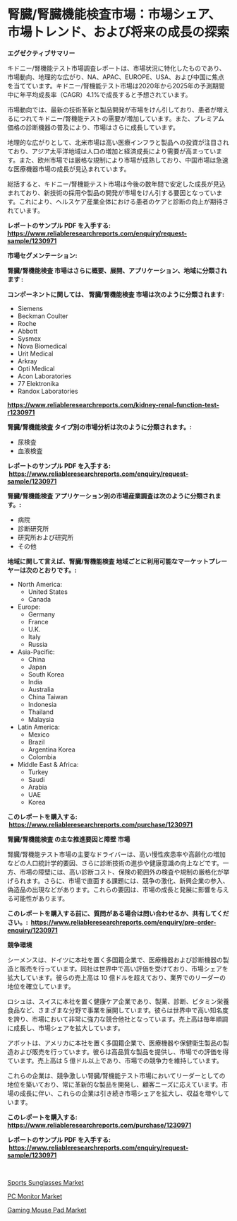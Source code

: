 <p><h1>腎臓/腎臓機能検査市場：市場シェア、市場トレンド、および将来の成長の探索</h1></p><p><strong>エグゼクティブサマリー</strong></p>
<p><p>キドニー/腎機能テスト市場調査レポートは、市場状況に特化したものであり、市場動向、地理的な広がり、NA、APAC、EUROPE、USA、および中国に焦点を当てています。キドニー/腎機能テスト市場は2020年から2025年の予測期間中に年平均成長率（CAGR）4.1%で成長すると予想されています。</p><p>市場動向では、最新の技術革新と製品開発が市場をけん引しており、患者が増えるにつれてキドニー/腎機能テストの需要が増加しています。また、プレミアム価格の診断機器の普及により、市場はさらに成長しています。</p><p>地理的な広がりとして、北米市場は高い医療インフラと製品への投資が注目されており、アジア太平洋地域は人口の増加と経済成長により需要が高まっています。また、欧州市場では厳格な規制により市場が成熟しており、中国市場は急速な医療機器市場の成長が見込まれています。</p><p>総括すると、キドニー/腎機能テスト市場は今後の数年間で安定した成長が見込まれており、新技術の採用や製品の開発が市場をけん引する要因となっています。これにより、ヘルスケア産業全体における患者のケアと診断の向上が期待されています。</p></p>
<p><strong>レポートのサンプル PDF を入手する: <a href="https://www.reliableresearchreports.com/enquiry/request-sample/1230971">https://www.reliableresearchreports.com/enquiry/request-sample/1230971</a></strong></p>
<p><strong>市場セグメンテーション:</strong></p>
<p><strong> 腎臓/腎機能検査 市場はさらに概要、展開、アプリケーション、地域に分類されます :</strong></p>
<p><strong>コンポーネントに関しては、 腎臓/腎機能検査 市場は次のように分類されます: &nbsp;</strong></p>
<p><ul><li>Siemens</li><li>Beckman Coulter</li><li>Roche</li><li>Abbott</li><li>Sysmex</li><li>Nova Biomedical</li><li>Urit Medical</li><li>Arkray</li><li>Opti Medical</li><li>Acon Laboratories</li><li>77 Elektronika</li><li>Randox Laboratories</li></ul></p>
<p><strong><a href="https://www.reliableresearchreports.com/kidney-renal-function-test-r1230971">https://www.reliableresearchreports.com/kidney-renal-function-test-r1230971</a></strong></p>
<p><strong> 腎臓/腎機能検査 タイプ別の市場分析は次のように分類されます。:</strong></p>
<p><ul><li>尿検査</li><li>血液検査</li></ul></p>
<p><strong>レポートのサンプル PDF を入手する: &nbsp;<a href="https://www.reliableresearchreports.com/enquiry/request-sample/1230971">https://www.reliableresearchreports.com/enquiry/request-sample/1230971</a></strong></p>
<p><strong> 腎臓/腎機能検査 アプリケーション別の市場産業調査は次のように分類されます。:</strong></p>
<p><ul><li>病院</li><li>診断研究所</li><li>研究所および研究所</li><li>その他</li></ul></p>
<p><strong>地域に関して言えば、腎臓/腎機能検査 地域ごとに利用可能なマーケットプレーヤーは次のとおりです。:</strong></p>
<p><ul>
    <li>
        North America:
        <ul>
            <li>United States</li>
            <li>Canada</li>
        </ul>
    </li>
    <li>
        Europe:
        <ul>
            <li>Germany</li>
            <li>France</li>
            <li>U.K.</li>
            <li>Italy</li>
            <li>Russia</li>
        </ul>
    </li>
    <li>
        Asia-Pacific:
        <ul>
            <li>China</li>
            <li>Japan</li>
            <li>South Korea</li>
            <li>India</li>
            <li>Australia</li>
            <li>China Taiwan</li>
            <li>Indonesia</li>
            <li>Thailand</li>
            <li>Malaysia</li>
        </ul>
    </li>
    <li>
        Latin America:
        <ul>
            <li>Mexico</li>
            <li>Brazil</li>
            <li>Argentina Korea</li>
            <li>Colombia</li>
        </ul>
    </li>
    <li>
        Middle East & Africa:
        <ul>
            <li>Turkey</li>
            <li>Saudi</li>
            <li>Arabia</li>
            <li>UAE</li>
            <li>Korea</li>
        </ul>
    </li>
    </ul></p>
<p><strong>このレポートを購入する: &nbsp;<a href="https://www.reliableresearchreports.com/purchase/1230971">https://www.reliableresearchreports.com/purchase/1230971</a></strong></p>
<p><strong>腎臓/腎機能検査 の主な推進要因と障壁 市場</strong></p>
<p><p>腎臓/腎機能テスト市場の主要なドライバーは、高い慢性疾患率や高齢化の増加などの人口統計学的要因、さらに診断技術の進歩や健康意識の向上などです。一方、市場の障壁には、高い診断コスト、保険の範囲外の検査や規制の厳格化が挙げられます。さらに、市場で直面する課題には、競争の激化、新興企業の参入、偽造品の出現などがあります。これらの要因は、市場の成長と発展に影響を与える可能性があります。</p></p>
<p><strong>このレポートを購入する前に、質問がある場合は問い合わせるか、共有してください。:&nbsp; <a href="https://www.reliableresearchreports.com/enquiry/pre-order-enquiry/1230971">https://www.reliableresearchreports.com/enquiry/pre-order-enquiry/1230971</a></strong></p>
<p><strong>競争環境</strong></p>
<p><p>シーメンスは、ドイツに本社を置く多国籍企業で、医療機器および診断機器の製造と販売を行っています。同社は世界中で高い評価を受けており、市場シェアを拡大しています。彼らの売上高は 10 億ドルを超えており、業界でのリーダーの地位を確立しています。</p><p>ロシュは、スイスに本社を置く健康ケア企業であり、製薬、診断、ビタミン栄養食品など、さまざまな分野で事業を展開しています。彼らは世界中で高い知名度を誇り、市場において非常に強力な競合他社となっています。売上高は毎年順調に成長し、市場シェアを拡大しています。</p><p>アボットは、アメリカに本社を置く多国籍企業で、医療機器や保健衛生製品の製造および販売を行っています。彼らは高品質な製品を提供し、市場での評価を得ています。売上高は 5 億ドル以上であり、市場での競争力を維持しています。</p><p>これらの企業は、競争激しい腎臓/腎機能テスト市場においてリーダーとしての地位を築いており、常に革新的な製品を開発し、顧客ニーズに応えています。市場の成長に伴い、これらの企業は引き続き市場シェアを拡大し、収益を増やしています。</p></p>
<p><strong>このレポートを購入する: &nbsp; <a href="https://www.reliableresearchreports.com/purchase/1230971">https://www.reliableresearchreports.com/purchase/1230971</a></strong></p>
<p><strong>レポートのサンプル PDF を入手する: &nbsp;<a href="https://www.reliableresearchreports.com/enquiry/request-sample/1230971">https://www.reliableresearchreports.com/enquiry/request-sample/1230971</a></strong><strong></strong></p>
<p>&nbsp;</p>
<p><p><a href="https://www.linkedin.com/pulse/sports-sunglasses-market-size-reveals-best-marketing-channels-zeouf?trackingId=tBe2bVch9vby%2FYlVlzYg6A%3D%3D">Sports Sunglasses Market</a></p><p><a href="https://www.linkedin.com/pulse/pc-monitor-market-furnishes-information-share-trends-growth-rvksf?trackingId=ZWoLmuDE0IOEFGXL06HlSA%3D%3D">PC Monitor Market</a></p><p><a href="https://www.linkedin.com/pulse/gaming-mouse-pad-market-research-report-its-history-forecast-txiic?trackingId=WmaJiIskzWkmAY0GCFWCNA%3D%3D">Gaming Mouse Pad Market</a></p></p>